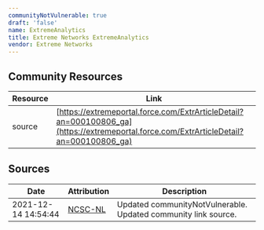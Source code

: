 ```yaml
---
communityNotVulnerable: true
draft: 'false'
name: ExtremeAnalytics
title: Extreme Networks ExtremeAnalytics
vendor: Extreme Networks
---
```



## Community Resources
| Resource | Link |
| --- | --- |
| source | [https://extremeportal.force.com/ExtrArticleDetail?an=000100806_ga](https://extremeportal.force.com/ExtrArticleDetail?an=000100806_ga) |


## Sources
| Date | Attribution | Description |
| --- | --- | --- |
| 2021-12-14 14:54:44 | [NCSC-NL](https://github.com/NCSC-NL/log4shell/blob/main/software/README.md) | Updated communityNotVulnerable. Updated community link source.  |
